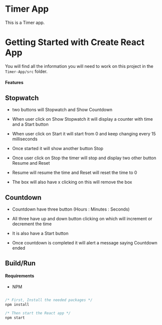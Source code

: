 <h1> Timer App</h1>

<!-- ## [Live Demo]() -->

This is a Timer app.

# Getting Started with Create React App

You will find all the information you will need to work on this project in the `Timer-App/src` folder.

#### Features

## Stopwatch

- two buttons will Stopwatch and  Show Countdown 

- When user click on Show Stopwatch it will display a counter with time and a Start button

- When user click on Start it will start from 0 and keep changing every 15 milliseconds

- Once started it will show another button Stop

- Once user click on Stop the timer will stop and display two other button Resume and Reset

- Resume will resume the time and Reset will reset the time to 0

- The box will also have x clicking on this will remove the box

## Countdown

- Countdown have three button (Hours : Minutes : Seconds)

- All three have up and down button clicking on which will increment or decrement the time

- It is also have a Start button

- Once countdown is completed it will alert a message saying Countdown ended


## Build/Run

#### Requirements

- NPM

```javascript

/* First, Install the needed packages */
npm install

/* Then start the React app */
npm start

```
























